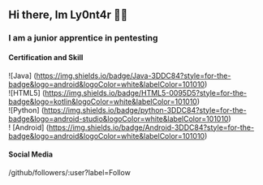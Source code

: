 ## Hi there, Im Ly0nt4r 👋🦁
### I am a junior apprentice in pentesting 

####  Certification and Skill
![Java] (https://img.shields.io/badge/Java-3DDC84?style=for-the-badge&logo=android&logoColor=white&labelColor=101010) </br>
![HTML5] (https://img.shields.io/badge/HTML5-0095D5?style=for-the-badge&logo=kotlin&logoColor=white&labelColor=101010) </br>
![Python] (https://img.shields.io/badge/python-3DDC84?style=for-the-badge&logo=android-studio&logoColor=white&labelColor=101010) </br>
! [Android] (https://img.shields.io/badge/Android-3DDC84?style=for-the-badge&logo=android&logoColor=white&labelColor=101010) </br>



#### Social Media

/github/followers/:user?label=Follow
